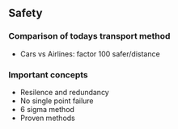 ## Safety

### Comparison of todays transport method
- Cars vs Airlines: factor 100 safer/distance

### Important concepts

- Resilence and redundancy
- No single point failure
- 6 sigma method
- Proven methods
  
  
  